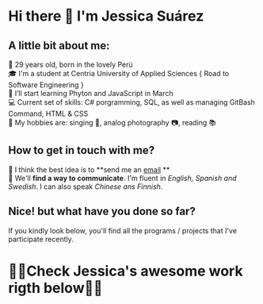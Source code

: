 # Hi there 👋 I'm Jessica Suárez

## A little bit about me:

👩 29 years old, born in the lovely Perú  
🎓 I'm a student at Centria University of Applied Sciences { Road to Software Engineering }  
🚀 I’ll start learning Phyton and JavaScript in March  
💻 Current set of skills: C# porgramming, SQL, as well as managing GitBash Command, HTML & CSS  
💬 My hobbies are: singing	🎤, analog photography	📷, reading 📚  

## How to get in touch with me?

📧 I think the best idea is to **send me an [email](suarez.jessica1992@gmail.com) **  
💬 We'll **find a way to communicate**. I'm fluent in _English, Spanish and Swedish_. I can also speak _Chinese ans Finnish_.  

## Nice! but what have you done so far?

If you kindly look below, you'll find all the programs / projects that I've participate recently.  

# 🔻🔻Check Jessica's **awesome** work **rigth below**🔻🔻
